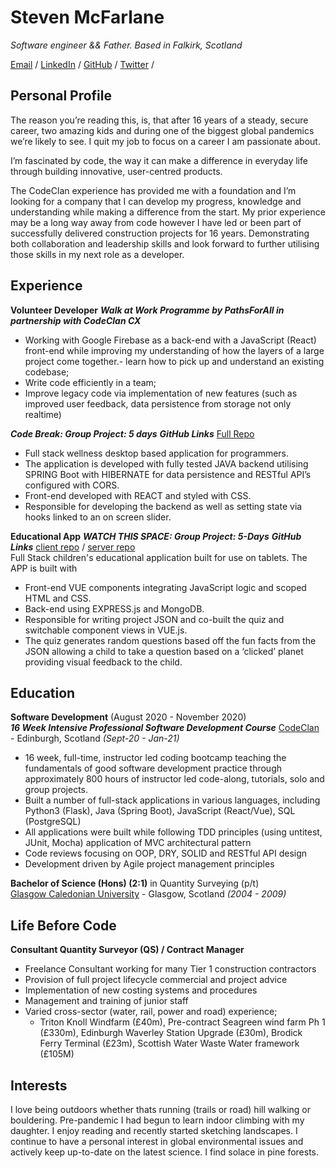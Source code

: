 # Steven McFarlane

_Software engineer && Father. Based in Falkirk, Scotland_ <br>

[Email](mailto:stevenmcfarlane@hotmail.co.uk) / [LinkedIn](https://www.linkedin.com/in/steven--mcfarlane/) / [GitHub](https://github.com/stmcf/) / [Twitter](https://twitter.com/IAMSMCF/) / 


## Personal Profile

The reason you’re reading this, is, that after 16 years of a steady, secure career, two amazing kids and during one of the biggest global pandemics we’re likely to see. I quit my job to focus on a career I am passionate about.

I’m fascinated by code, the way it can make a difference in everyday life through building innovative, user-centred products.

The CodeClan experience has provided me with a foundation and I’m looking for a company that I can develop my progress, knowledge and understanding while making a difference from the start. My prior experience may be a long way away from code however I have led or been part of successfully delivered construction projects for 16 years. Demonstrating both collaboration and leadership skills and look forward to further utilising those skills in my next role as a developer.


## Experience

**Volunteer Developer**
***Walk at Work _Programme by PathsForAll in partnership with CodeClan CX_***

- Working with Google Firebase as a back-end with a JavaScript (React) front-end while improving my understanding of how the layers of a large project come together.- learn how to pick up and understand an existing codebase; 
- Write code efficiently in a team; 
- Improve legacy code via implementation of new features (such as improved user feedback, data persistence from storage not only realtime)

***Code Break: Group Project: 5 days***
***GitHub Links*** [Full Repo](https://github.com/stmcf/code-br-) <br>
- Full stack wellness desktop based application for programmers.  
- The application is developed with fully tested JAVA backend utilising SPRING Boot with HIBERNATE for data persistence and RESTful API’s configured with CORS.  
- Front-end developed with REACT and styled with CSS.  
- Responsible for developing the backend as well as setting state via hooks linked to an on screen slider. 

**Educational App**
***WATCH THIS SPACE: Group Project: 5-Days***
***GitHub Links*** [client repo](https://github.com/stmcf/Watch_This_Space_client) / [server repo](https://github.com/stmcf/Watch_This_Space_server) <br>
Full Stack children's educational application built for use on tablets. The APP is built with 
- Front-end VUE components integrating JavaScript logic and scoped HTML and CSS. 
- Back-end using EXPRESS.js and MongoDB.  
- Responsible for writing project JSON and co-built the quiz and switchable component views in VUE.js. 
- The quiz generates random questions based off the fun facts from the JSON allowing a child to take a question based on a ‘clicked’ planet providing visual feedback to the child.  


## Education

**Software Development** (August 2020 - November 2020) <br>
***16 Week Intensive Professional Software Development Course***
[CodeClan](https://codeclan.com/courses/professional-software-development/) - Edinburgh, Scotland _(Sept-20 - Jan-21)_

- 16 week, full-time, instructor led coding bootcamp teaching the fundamentals of good software development practice through approximately 800 hours of instructor led code-along, tutorials, solo and group projects.
- Built a number of full-stack applications in various languages, including Python3 (Flask), Java (Spring Boot), JavaScript (React/Vue), SQL (PostgreSQL)
- All applications were built while following TDD principles (using untitest, JUnit, Mocha) application of MVC architectural pattern
- Code reviews focusing on OOP, DRY, SOLID and RESTful API design
- Development driven by Agile project management principles


**Bachelor of Science (Hons) (2:1)** in Quantity Surveying (p/t)<br>
[Glasgow Caledonian University](https://www.gcal.ac.uk/) - Glasgow, Scotland _(2004 - 2009)_


## Life Before Code
**Consultant Quantity Surveyor (QS) / Contract Manager**

- Freelance Consultant working for many Tier 1 construction contractors 
- Provision of full project lifecycle commercial and project advice
- Implementation of new costing systems and procedures
- Management and training of junior staff
- Varied cross-sector (water, rail, power and road) experience; 
  - Triton Knoll Windfarm (£40m), Pre-contract Seagreen wind farm Ph 1 (£330m), Edinburgh Waverley Station Upgrade (£30m), Brodick Ferry Terminal (£23m), Scottish Water Waste Water framework (£105M)


## Interests

I love being outdoors whether thats running (trails or road) hill walking or bouldering. Pre-pandemic I had begun to learn indoor climbing with my daughter. I enjoy reading and recently started sketching landscapes. I continue to have a personal interest in global environmental issues and actively keep up-to-date on the latest science.
I find solace in pine forests.
